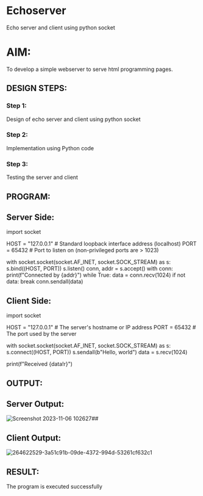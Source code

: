 # Echoserver
Echo server and client using python socket

# AIM:

To develop a simple webserver to serve html programming pages.

## DESIGN STEPS:

### Step 1:

Design of echo server and client using python socket

### Step 2:

Implementation using Python code

### Step 3:

Testing the server and client 

## PROGRAM:
## Server Side:
import socket


HOST = "127.0.0.1"  # Standard loopback interface address (localhost)
PORT = 65432  # Port to listen on (non-privileged ports are > 1023)


with socket.socket(socket.AF_INET, socket.SOCK_STREAM) as s:
    s.bind((HOST, PORT))
    s.listen()
    conn, addr = s.accept()
    with conn:
        print(f"Connected by {addr}")
        while True:
            data = conn.recv(1024)
            if not data:
                break
            conn.sendall(data)
            
## Client Side:
import socket


HOST = "127.0.0.1"  # The server's hostname or IP address
PORT = 65432  # The port used by the server


with socket.socket(socket.AF_INET, socket.SOCK_STREAM) as s:
    s.connect((HOST, PORT))
    s.sendall(b"Hello, world")
    data = s.recv(1024)


print(f"Received {data!r}")

## OUTPUT:
## Server Output:

![Screenshot 2023-11-06 102627](https://github.com/VENKY270304/Echoserver/assets/124234106/047cb1be-2588-4f79-8b4e-85f655589243)##
## Client Output:

![264622529-3a51c91b-09de-4372-994d-53261cf632c1](https://github.com/VENKY270304/Echoserver/assets/124234106/ee774095-fa89-4fb7-afe5-7c6782d6462c)


## RESULT:
The program is executed successfully
